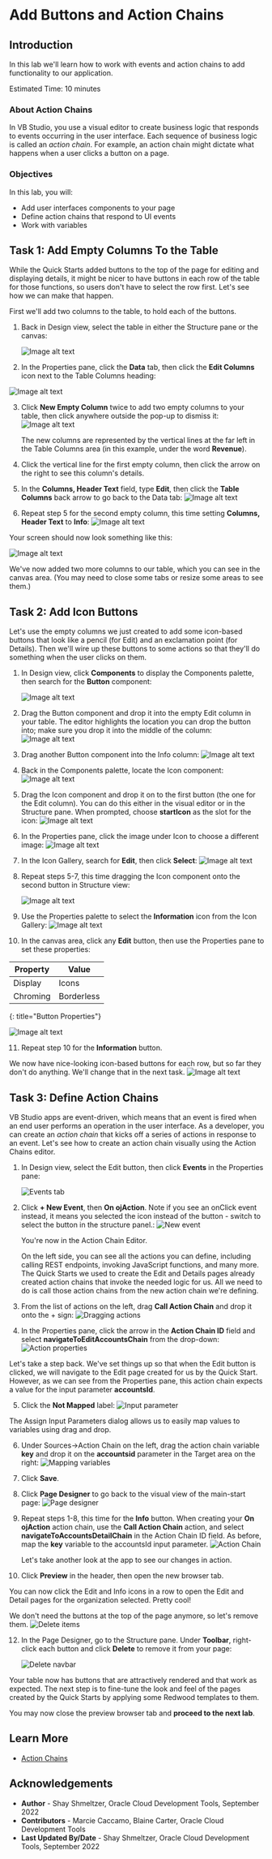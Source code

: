 # Add Buttons and Action Chains

## Introduction

In this lab we'll learn how to work with events and action chains to add functionality to our application.

Estimated Time: 10 minutes

### About Action Chains
In VB Studio, you use a visual editor to create business logic that responds to events occurring in the user interface.  Each sequence of business logic is called an *action chain*.  For example, an action chain might dictate what happens when a user clicks a button on a page.

### Objectives


In this lab, you will:
* Add user interfaces components to your page
* Define action chains that respond to UI events
* Work with variables


## Task 1: Add Empty Columns To the Table

While the Quick Starts added buttons to the top of the page for editing and displaying details, it might be nicer to have buttons in each row of the table for those functions, so users don't have to select the row first. Let's see how we can make that happen.

First we'll add two columns to the table, to hold each of the buttons.

1. Back in Design view, select the table in either the Structure pane or the canvas:

	![Image alt text](images/tableproperties.png)

2. In the Properties pane, click the **Data** tab, then click the **Edit Columns** icon next to the Table Columns heading:  

  ![Image alt text](images/emptycolumn.png)

3. Click **New Empty Column** twice to add two empty columns to your table, then click anywhere outside the pop-up to dismiss it:
	  ![Image alt text](images/columnsadded.png)

	The new columns are represented by the vertical lines at the far left in the Table Columns area (in this example, under the word **Revenue**).

4. Click the vertical line for the first empty column, then click the arrow on the right to see this column's details.

5. In the **Columns, Header Text** field, type **Edit**, then click the **Table Columns** back arrow to go back to the Data tab:
	  ![Image alt text](images/editcolumn.png)

6. Repeat step 5 for the second empty column, this time setting **Columns, Header Text** to **Info**:
	  ![Image alt text](images/infocolumn.png)

Your screen should now look something like this:  

  ![Image alt text](images/columnsset.png)

We've now added two more columns to our table, which you can see in the canvas area.  (You may need to close some tabs or resize some areas to see them.)

## Task 2: Add Icon Buttons

Let's use the empty columns we just created to add some icon-based buttons that look like a pencil (for Edit) and an exclamation point (for Details).  Then we'll wire up these buttons to some actions so that they'll do something when the user clicks on them.

1. In Design view, click **Components** to display the Components palette, then search for the **Button** component:

	![Image alt text](images/button.png)


2. Drag the Button component and drop it into the empty Edit column in your table. The editor highlights the location you can drop the button into; make sure you drop it into the middle of the column:
	![Image alt text](images/drag1.png)

3. Drag another Button component into the Info column:
	![Image alt text](images/drag2.png)

4. Back in the Components palette, locate the Icon component:
	![Image alt text](images/icon.png)

5. Drag the Icon component and drop it on to the first button (the one for the Edit column). You can do this either in the visual editor or in the Structure pane. When prompted, choose **startIcon** as the slot for the icon:
	![Image alt text](images/dragicon1.png)

6. In the Properties pane, click the image under Icon to choose a different image:
	![Image alt text](images/iconproperties.png)

7. In the Icon Gallery, search for **Edit**, then click **Select**:
	![Image alt text](images/editicon.png)

8. Repeat steps 5-7, this time dragging the Icon component onto the second button in Structure view:

	![Image alt text](images/dragicon2.png)

9. Use the Properties palette to select the **Information** icon from the Icon Gallery:
	![Image alt text](images/infoicon.png)

10. In the canvas area, click any **Edit** button, then use the Properties pane to set these properties:


| Property | Value |
| --- | --- |
| Display | Icons |
| Chroming |Borderless |
{: title="Button Properties"}

![Image alt text](images/buttonproperties.png)

11. Repeat step 10 for the **Information** button.

We now have nice-looking icon-based buttons for each row, but so far they don't do anything. We'll change that in the next task.
	![Image alt text](images/buttonsformatted.png)

## Task 3: Define Action Chains

VB Studio apps are event-driven, which means that an event is fired when an end user performs an operation in the user interface. As a developer, you can create an *action chain* that kicks off a series of actions in response to an event. Let's see how to create an action chain visually using the Action Chains editor.

1. In Design view, select the Edit button, then click **Events** in the Properties pane:

	![Events tab](images/eventproperties2.png)

2. Click **+ New Event**, then **On ojAction**. Note if you see an onClick event instead, it means you selected the icon instead of the button - switch to select the button in the structure panel.:
	![New event](images/newevent2.png)

	You're now in the Action Chain Editor.

	On the left side, you can see all the actions you can define, including calling REST endpoints, invoking JavaScript functions, and many more. The Quick Starts we used to create the Edit and Details pages already created action chains that invoke the needed logic for us. All we need to do is call those action chains from the new action chain we're defining.

3. From the list of actions on the left, drag **Call Action Chain** and drop it onto the + sign:
	![Dragging actions](images/actiondrag.png)

4. In the Properties pane, click the arrow in the **Action Chain ID** field and select **navigateToEditAccountsChain** from the drop-down:
	![Action properties](images/actionedit.png)

 Let's take a step back.  We've set things up so that when the Edit button is clicked, we will navigate to the Edit page created for us by the Quick Start. However, as we can see from the Properties pane, this action chain expects a value for the input parameter **accountsId**.

5. Click the **Not Mapped** label:
	![Input parameter](images/inputparam.png)

 The Assign Input Parameters dialog allows us to easily map values to variables using drag and drop.

6. Under Sources->Action Chain on the left, drag the action chain variable **key** and drop it on the **accountsid** parameter in the Target area on the right:
	![Mapping variables](images/valuemap.png)

7. Click **Save**.

8. Click **Page Designer** to go back to the visual view of the main-start page:
	![Page designer](images/pagedesigner.png)

9. Repeat steps 1-8, this time for the **Info** button. When creating your **On ojAction** action chain, use the **Call Action Chain** action, and select **navigateToAccountsDetailChain** in the Action Chain ID field. As before, map the **key** variable to the accountsId input parameter.
	![Action Chain](images/action2.png)

	Let's take another look at the app to see our changes in action.

10. Click **Preview** in the header, then open the new browser tab.

 You can now click the Edit and Info icons in a row to open the Edit and Detail pages for the organization selected. Pretty cool!

 We don't need the buttons at the top of the page anymore, so let's remove them.
 	![Delete items](images/delete.png)

12. In the Page Designer, go to the Structure pane.  Under **Toolbar**, right-click each button and click **Delete** to remove it from your page:

	![Delete navbar](images/navbar.png)

Your table now has buttons that are attractively rendered and that work as expected. The next step is to fine-tune the look and feel of the pages created by the Quick Starts by applying some Redwood templates to them.

You may now close the preview browser tab and **proceed to the next lab**.


## Learn More

* [Action Chains](https://docs.oracle.com/en/cloud/paas/visual-builder/visualbuilder-building-appui/work-action-chains.html)

## Acknowledgements
* **Author** - Shay Shmeltzer, Oracle Cloud Development Tools, September 2022
* **Contributors** -  Marcie Caccamo, Blaine Carter, Oracle Cloud Development Tools
* **Last Updated By/Date** - Shay Shmeltzer, Oracle Cloud Development Tools, September 2022
